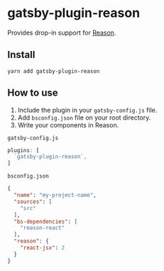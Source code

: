 # gatsby-plugin-reason
Provides drop-in support for [Reason](https://reasonml.github.io/).

## Install
`yarn add gatsby-plugin-reason`

## How to use
1. Include the plugin in your `gatsby-config.js` file.
2. Add `bsconfig.json` file on your root directory.
3. Write your components in Reason.

`gatsby-config.js`
```javascript
plugins: [
  `gatsby-plugin-reason`,
]
```

`bsconfig.json`
```json
{
  "name": "my-project-name",
  "sources": [
    "src"
  ],
  "bs-dependencies": [
    "reason-react"
  ],
  "reason": {
    "react-jsx": 2
  }
}
```
